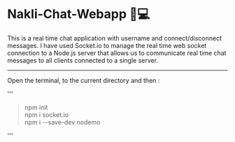 # Nakli-Chat-Webapp 💬💻
This is a real time chat application with username and connect/disconnect messages. I have used Socket.io to manage the real time web socket connection to a Node.js server that allows us to communicate real time chat messages to all clients connected to a single server.
***

<p>Open the terminal, to the current directory and then :</p>
'''

>npm init<br>
>npm i socket.io<br>
>npm i --save-dev nodemo<br>

'''
